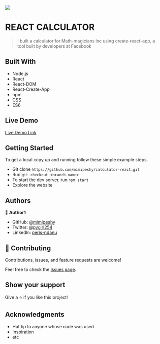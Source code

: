 ![](https://img.shields.io/badge/Microverse-blueviolet) 

# REACT CALCULATOR

> I built a calculator for Math-magicians Inc using create-react-app, a tool built by developers at Facebook

## Built With

- Node.js
- React
- React-DOM
- React-Create-App
- npm
- CSS
- ES6


## Live Demo

[Live Demo Link](https://stark-taiga-18224.herokuapp.com/)


## Getting Started

To get a local copy up and running follow these simple example steps.

- Git clone `https://github.com/mimipeshy/calculator-react.git`
- Run `git checkout <branch-name>`
- To start the dev server, run `npm start`
- Explore the website 


## Authors

👤 **Author1**

- GitHub: [@mimipeshy](https://github.com/mimipeshy)
- Twitter: [@pygirl254](https://twitter.com/pygirl254)
- LinkedIn: [peris-ndanu](https://www.linkedin.com/in/peris-ndanu-405083193/)

## 🤝 Contributing

Contributions, issues, and feature requests are welcome!

Feel free to check the [issues page](issues/).

## Show your support

Give a ⭐️ if you like this project!

## Acknowledgments

- Hat tip to anyone whose code was used
- Inspiration
- etc

